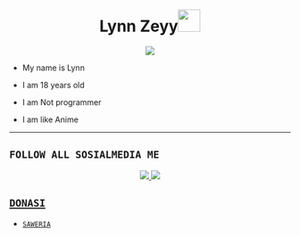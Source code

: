 <h1 align="center">Lynn Zeyy<img src="https://user-images.githubusercontent.com/1303154/88677602-1635ba80-d120-11ea-84d8-d263ba5fc3c0.gif" width="40px" alt=""><br></h1>
<p align="center">
<img src="https://g.top4top.io/p_2576ahq510.jpg" />
</p>

<p align="center">

- My name is Lynn

- I am 18 years old 

- I am Not programmer
 
- I am like Anime
</p>

------

## ```FOLLOW ALL SOSIALMEDIA ME```
<p align="center">
<a href="https://wa.me/6283890585717"><img src="https://img.shields.io/badge/WhatsApp-25D366?style=for-the-badge&logo=whatsapp&logoColor=white" />
<a href="https://youtube.com/@xiee0"><img src="https://img.shields.io/badge/YouTube Zero YT7-ff0000?style=for-the-badge&logo=youtube&logoColor=ff000000&link=https://youtube.com/@xiee0" /><br>
</p>

## ```DONASI```

- [`SAWERIA`](https://saweria.co/ZeynaZeycaa)
